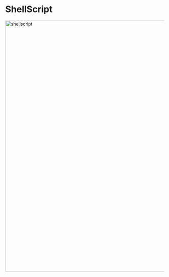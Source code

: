 # ShellScript

<img width="796" alt="shellscript" src="https://github.com/sheetal76/ShellScript/assets/122160812/31c59400-a3dd-417a-872f-fc005d7861b4">
